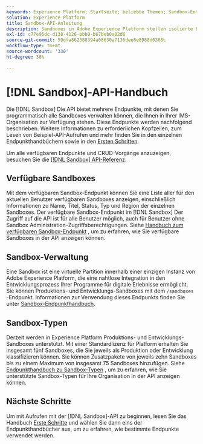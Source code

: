 ```yaml
---
keywords: Experience Platform; Startseite; beliebte Themen; Sandbox-Entwicklerhandbuch
solution: Experience Platform
title: Sandbox-API-Anleitung
description: Sandboxes in Adobe Experience Platform stellen isolierte Entwicklungsumgebungen bereit, mit denen Sie Funktionen testen, Experimente ausführen und benutzerdefinierte Konfigurationen vornehmen können, ohne Ihre Produktionsumgebung zu beeinträchtigen.
exl-id: c77e96dc-d138-4126-bbb0-b67beb0a02d6
source-git-commit: 59dfa862388394a68630a7136dee8e8988d0368c
workflow-type: tm+mt
source-wordcount: '330'
ht-degree: 38%

---
```


# [!DNL Sandbox]-API-Handbuch

Die [!DNL Sandbox] Die API bietet mehrere Endpunkte, mit denen Sie programmatisch alle Sandboxes verwalten können, die Ihnen in Ihrer IMS-Organisation zur Verfügung stehen. Diese Endpunkte werden nachfolgend beschrieben. Weitere Informationen zu erforderlichen Kopfzeilen, zum Lesen von Beispiel-API-Aufrufen und mehr finden Sie in den einzelnen Endpunkthandbüchern sowie in den [Ersten Schritten](./getting-started.md).

Um alle verfügbaren Endpunkte und CRUD-Vorgänge anzuzeigen, besuchen Sie die [[!DNL Sandbox] API-Referenz](https://www.adobe.io/experience-platform-apis/references/sandbox).

## Verfügbare Sandboxes

Mit dem verfügbaren Sandbox-Endpunkt können Sie eine Liste aller für den aktuellen Benutzer verfügbaren Sandboxes anzeigen, einschließlich Informationen zu Name, Titel, Status, Typ und Region der einzelnen Sandboxes. Der verfügbare Sandbox-Endpunkt im [!DNL Sandbox] Der Zugriff auf die API ist für alle Benutzer möglich, auch für Benutzer ohne Sandbox Administration-Zugriffsberechtigungen. Siehe [Handbuch zum verfügbaren Sandbox-Endpunkt](./available.md) , um zu erfahren, wie Sie verfügbare Sandboxes in der API anzeigen können.

## Sandbox-Verwaltung

Eine Sandbox ist eine virtuelle Partition innerhalb einer einzigen Instanz von Adobe Experience Platform, die eine nahtlose Integration in den Entwicklungsprozess Ihrer Programme für digitale Erlebnisse ermöglicht. Sie können Produktions- und Entwicklungs-Sandboxes mit dem `/sandboxes` -Endpunkt. Informationen zur Verwendung dieses Endpunkts finden Sie unter [Sandbox-Endpunkthandbuch](./sandboxes.md).

## Sandbox-Typen

Derzeit werden in Experience Platform Produktions- und Entwicklungs-Sandboxes unterstützt. Mit einer Standardlizenz für Platform erhalten Sie insgesamt fünf Sandboxes, die Sie jeweils als Produktion oder Entwicklung klassifizieren können. Sie können Zusatzpakete von jeweils zehn Sandboxes bis zu einem Maximum von insgesamt 75 Sandboxes hinzufügen. Siehe [Endpunkthandbuch zu Sandbox-Typen](./types.md) , um zu erfahren, wie Sie unterstützte Sandbox-Typen für Ihre Organisation in der API anzeigen können.

## Nächste Schritte

Um mit Aufrufen mit der [!DNL Sandbox]-API zu beginnen, lesen Sie das Handbuch [Erste Schritte](./getting-started.md) und wählen Sie dann eins der Endpunkthandbücher aus, um zu erfahren, wie bestimmte Endpunkte verwendet werden.
